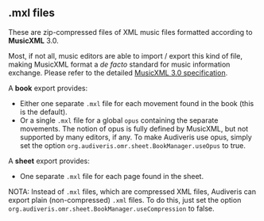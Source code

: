 ## .mxl files

These are zip-compressed files of XML music files formatted according to **MusicXML** 3.0.

Most, if not all, music editors are able to import / export this kind of file,
making MusicXML format a _de facto_ standard for music information exchange.
Please refer to the detailed
[MusicXML 3.0 specification](http://usermanuals.musicxml.com/MusicXML/MusicXML.htm).

A **book** export provides:
* Either one separate `.mxl` file for each movement found in the book (this is the default).
* Or a single `.mxl` file for a global `opus` containing the separate movements.
  The notion of opus is fully defined by MusicXML, but not supported by many editors, if any.
  To make Audiveris use opus, simply set the option `org.audiveris.omr.sheet.BookManager.useOpus`
  to true.

A **sheet** export provides:
* One separate `.mxl` file for each page found in the sheet.

NOTA: Instead of `.mxl` files, which are compressed XML files, Audiveris can export plain
(non-compressed) `.xml` files.
To do this, just set the option `org.audiveris.omr.sheet.BookManager.useCompression`
to false.
